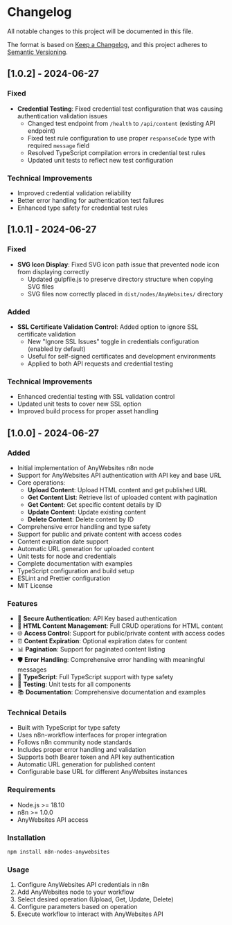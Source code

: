 # Changelog

All notable changes to this project will be documented in this file.

The format is based on [Keep a Changelog](https://keepachangelog.com/en/1.0.0/),
and this project adheres to [Semantic Versioning](https://semver.org/spec/v2.0.0.html).

## [1.0.2] - 2024-06-27

### Fixed
- **Credential Testing**: Fixed credential test configuration that was causing authentication validation issues
  - Changed test endpoint from `/health` to `/api/content` (existing API endpoint)
  - Fixed test rule configuration to use proper `responseCode` type with required `message` field
  - Resolved TypeScript compilation errors in credential test rules
  - Updated unit tests to reflect new test configuration

### Technical Improvements
- Improved credential validation reliability
- Better error handling for authentication test failures
- Enhanced type safety for credential test rules

## [1.0.1] - 2024-06-27

### Fixed
- **SVG Icon Display**: Fixed SVG icon path issue that prevented node icon from displaying correctly
  - Updated gulpfile.js to preserve directory structure when copying SVG files
  - SVG files now correctly placed in `dist/nodes/AnyWebsites/` directory

### Added
- **SSL Certificate Validation Control**: Added option to ignore SSL certificate validation
  - New "Ignore SSL Issues" toggle in credentials configuration (enabled by default)
  - Useful for self-signed certificates and development environments
  - Applied to both API requests and credential testing

### Technical Improvements
- Enhanced credential testing with SSL validation control
- Updated unit tests to cover new SSL option
- Improved build process for proper asset handling

## [1.0.0] - 2024-06-27

### Added
- Initial implementation of AnyWebsites n8n node
- Support for AnyWebsites API authentication with API key and base URL
- Core operations:
  - **Upload Content**: Upload HTML content and get published URL
  - **Get Content List**: Retrieve list of uploaded content with pagination
  - **Get Content**: Get specific content details by ID
  - **Update Content**: Update existing content
  - **Delete Content**: Delete content by ID
- Comprehensive error handling and type safety
- Support for public and private content with access codes
- Content expiration date support
- Automatic URL generation for uploaded content
- Unit tests for node and credentials
- Complete documentation with examples
- TypeScript configuration and build setup
- ESLint and Prettier configuration
- MIT License

### Features
- 🔐 **Secure Authentication**: API Key based authentication
- 📄 **HTML Content Management**: Full CRUD operations for HTML content
- 🌐 **Access Control**: Support for public/private content with access codes
- ⏰ **Content Expiration**: Optional expiration dates for content
- 📊 **Pagination**: Support for paginated content listing
- 🛡️ **Error Handling**: Comprehensive error handling with meaningful messages
- 📝 **TypeScript**: Full TypeScript support with type safety
- 🧪 **Testing**: Unit tests for all components
- 📚 **Documentation**: Comprehensive documentation and examples

### Technical Details
- Built with TypeScript for type safety
- Uses n8n-workflow interfaces for proper integration
- Follows n8n community node standards
- Includes proper error handling and validation
- Supports both Bearer token and API key authentication
- Automatic URL generation for published content
- Configurable base URL for different AnyWebsites instances

### Requirements
- Node.js >= 18.10
- n8n >= 1.0.0
- AnyWebsites API access

### Installation
```bash
npm install n8n-nodes-anywebsites
```

### Usage
1. Configure AnyWebsites API credentials in n8n
2. Add AnyWebsites node to your workflow
3. Select desired operation (Upload, Get, Update, Delete)
4. Configure parameters based on operation
5. Execute workflow to interact with AnyWebsites API

